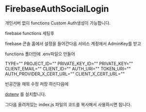 # FirebaseAuthSocialLogin

개인서버 없이 functions Custom Auth생성이 가능합니다.

firebase functions 세팅후 

firebase 콘솔 홈에서 설정을 들어간다음 서비스 계정에서 AdminKey를 받고 

functions 폴더안에 .env파일으 만들어 

TYPE=""
PROJECT_ID=""
PRIVATE_KEY_ID=""
PRIVATE_KEY=""
CLIENT_EMAIL=""
CLIENT_ID=""
AUTH_URI=""
TOKEN_URI=""
AUTH_PROVIDER_X_CERT_URL=""
CLIENT_X_CERT_URL=""

빈공간을 채워 수정 저장 하신다음에

[dotenv](https://www.npmjs.com/package/dotenv) 를 설치합니다.

그다음 올려져있는 index.js 파일의 코드를 복사해서 사용하시면 됩니다.

